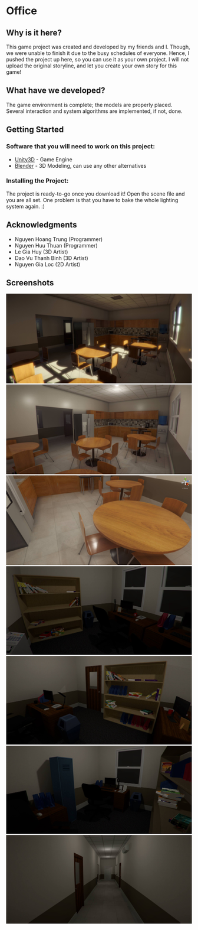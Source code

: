# Office

## Why is it here?
This game project was created and developed by my friends and I. Though, we were unable to finish it 
due to the busy schedules of everyone. Hence, I pushed the project up here, so you can use it
as your own project. I will not upload the original storyline, and let you create your own story for this game!

## What have we developed?
The game environment is complete; the models are properly placed. Several interaction and system algorithms
are implemented, if not, done.

## Getting Started
### Software that you will need to work on this project:

* [Unity3D](https://store.unity.com) - Game Engine
* [Blender](https://www.blender.org/download/) - 3D Modeling, can use any other alternatives

### Installing the Project:
The project is ready-to-go once you download it! Open the scene file and you are all set. One problem is that you have to bake the whole lighting system again. :)

## Acknowledgments
* Nguyen Hoang Trung (Programmer)
* Nguyen Huu Thuan (Programmer)
* Le Gia Huy (3D Artist)
* Dao Vu Thanh Binh (3D Artist)
* Nguyen Gia Loc (2D Artist)

## Screenshots
![Dining Room](/Screenshots/light_test_1.jpg?raw=true "Light Test")
![Dining Room](/Screenshots/light_test_2.jpg?raw=true "Light Test 2")
![Chair](/Screenshots/texture_test_1.jpg?raw=true "Texture Test")
![Office Room](/Screenshots/room_1.jpg?raw=true "Room")
![Office Room](/Screenshots/room_2.jpg?raw=true "Room")
![Office Room](/Screenshots/room_3.jpg?raw=true "Room")
![Hallway](/Screenshots/hall_1.jpg?raw=true "Room")
